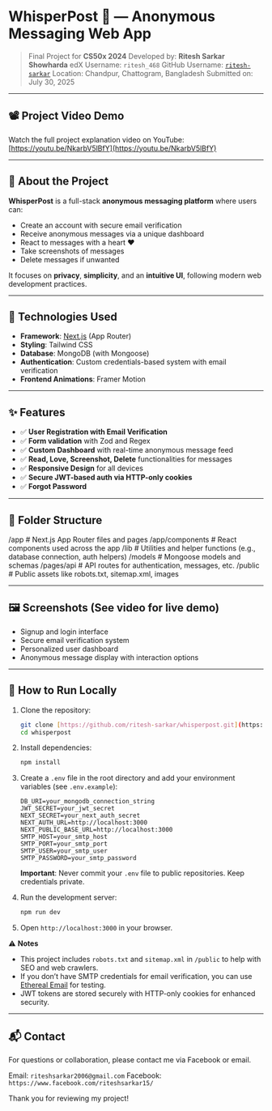 # WhisperPost 💬 — Anonymous Messaging Web App

> Final Project for **CS50x 2024**
> Developed by: **Ritesh Sarkar Showharda**
> edX Username: `ritesh_468`
> GitHub Username: [`ritesh-sarkar`](https://github.com/ritesh-sarkar)
> Location: Chandpur, Chattogram, Bangladesh
> Submitted on: July 30, 2025

---

## 📽️ Project Video Demo

Watch the full project explanation video on YouTube:
[https://youtu.be/NkarbV5lBfY](https://youtu.be/NkarbV5lBfY)

---

## 🧠 About the Project

**WhisperPost** is a full-stack **anonymous messaging platform** where users can:
- Create an account with secure email verification
- Receive anonymous messages via a unique dashboard
- React to messages with a heart ❤️
- Take screenshots of messages
- Delete messages if unwanted

It focuses on **privacy**, **simplicity**, and an **intuitive UI**, following modern web development practices.

---

## 🔧 Technologies Used

- **Framework**: [Next.js](https://nextjs.org/) (App Router)
- **Styling**: Tailwind CSS
- **Database**: MongoDB (with Mongoose)
- **Authentication**: Custom credentials-based system with email verification
- **Frontend Animations**: Framer Motion

---

## ✨ Features

- ✅ **User Registration with Email Verification**
- ✅ **Form validation** with Zod and Regex
- ✅ **Custom Dashboard** with real-time anonymous message feed
- ✅ **Read, Love, Screenshot, Delete** functionalities for messages
- ✅ **Responsive Design** for all devices
- ✅ **Secure JWT-based auth via HTTP-only cookies**
- ✅ **Forgot Password**

---

## 📁 Folder Structure

/app          # Next.js App Router files and pages
/app/components   # React components used across the app
/lib          # Utilities and helper functions (e.g., database connection, auth helpers)
/models       # Mongoose models and schemas
/pages/api    # API routes for authentication, messages, etc.
/public       # Public assets like robots.txt, sitemap.xml, images


---

## 🖼️ Screenshots (See video for live demo)

- Signup and login interface
- Secure email verification system
- Personalized user dashboard
- Anonymous message display with interaction options

---

## 🚀 How to Run Locally

1.  Clone the repository:
    ```bash
    git clone [https://github.com/ritesh-sarkar/whisperpost.git](https://github.com/ritesh-sarkar/whisperpost.git)
    cd whisperpost
    ```
2.  Install dependencies:
    ```bash
    npm install
    ```
3.  Create a `.env` file in the root directory and add your environment variables (see `.env.example`):
    ```env
    DB_URI=your_mongodb_connection_string
    JWT_SECRET=your_jwt_secret
    NEXT_SECRET=your_next_auth_secret
    NEXT_AUTH_URL=http://localhost:3000
    NEXT_PUBLIC_BASE_URL=http://localhost:3000
    SMTP_HOST=your_smtp_host
    SMTP_PORT=your_smtp_port
    SMTP_USER=your_smtp_user
    SMTP_PASSWORD=your_smtp_password
    ```
    **Important**: Never commit your `.env` file to public repositories. Keep credentials private.

4.  Run the development server:
    ```bash
    npm run dev
    ```
5.  Open `http://localhost:3000` in your browser.

⚠️ **Notes**

* This project includes `robots.txt` and `sitemap.xml` in `/public` to help with SEO and web crawlers.
* If you don’t have SMTP credentials for email verification, you can use [Ethereal Email](https://ethereal.email/) for testing.
* JWT tokens are stored securely with HTTP-only cookies for enhanced security.

---

## 📬 Contact

For questions or collaboration, please contact me via Facebook or email.

Email: `riteshsarkar2006@gmail.com`
Facebook: `https://www.facebook.com/riteshsarkar15/`

Thank you for reviewing my project!